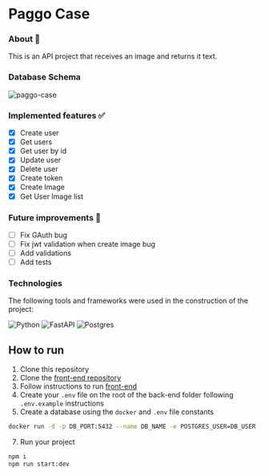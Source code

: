 # Paggo Case
### About 🔎
This is an API project that receives an image and returns it text.
### Database Schema
![paggo-case](https://github.com/issitarual/Paggo-case/assets/81389078/fe092483-f1bc-400a-9381-4fb250dd73ed)
### Implemented features ✅
- [x] Create user
- [x] Get users
- [x] Get user by id
- [x] Update user
- [x] Delete user
- [x] Create token
- [x] Create Image
- [x] Get User Image list
### Future improvements 🔮
- [ ] Fix GAuth bug
- [ ] Fix jwt validation when create image bug
- [ ] Add validations
- [ ] Add tests
### Technologies
The following tools and frameworks were used in the construction of the project:

![Python](https://img.shields.io/badge/javascript-3670A0?style=for-the-badge&logo=javascript&logoColor=ffdd54)
![FastAPI](https://img.shields.io/badge/NestJS-005571?style=for-the-badge&logo=nestjs)
![Postgres](https://img.shields.io/badge/postgres-%23316192.svg?style=for-the-badge&logo=postgresql&logoColor=white)

## How to run
1. Clone this repository
2. Clone the [front-end repository](https://github.com/issitarual/verzel-challenge-front)
3. Follow instructions to run [front-end]([https://github.com/issitarual/verzel-challenge-front](https://github.com/issitarual/Paggo-case/tree/main/paggo-front))
4. Create your ``.env`` file on the root of the back-end folder following ``.env.example`` instructions
5. Create a database using the ``docker`` and ``.env`` file constants
```bash
docker run -d -p DB_PORT:5432 --name DB_NAME -e POSTGRES_USER=DB_USER -e POSTGRES_DB=DB_NAME -e POSTGRES_PASSWORD=DB_PASSWORD postgres
```
7. Run your project
```bash
npm i
npm run start:dev
```
